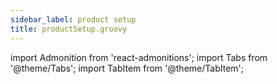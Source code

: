 ```yaml
---
sidebar_label: product setup
title: productSetup.groovy
---
```

import Admonition from 'react-admonitions';
import Tabs from '@theme/Tabs';
import TabItem from '@theme/TabItem';